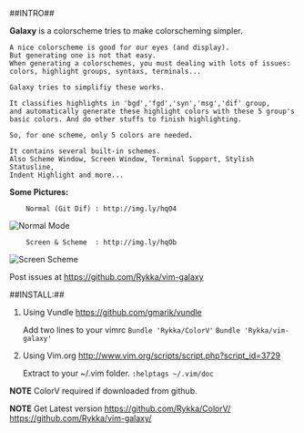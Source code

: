 ##INTRO##

**Galaxy** is a colorscheme tries to make colorscheming simpler.
    
    A nice colorscheme is good for our eyes (and display).
    But generating one is not that easy.
    When generating a colorschemes, you must dealing with lots of issues: 
    colors, highlight groups, syntaxs, terminals...

    Galaxy tries to simplifiy these works. 
    
    It classifies highlights in 'bgd','fgd','syn','msg','dif' group,
    and automatically generate these highlight colors with these 5 group's 
    basic colors. And do other stuffs to finish highlighting.

    So, for one scheme, only 5 colors are needed.

    It contains several built-in schemes.
    Also Scheme Window, Screen Window, Terminal Support, Stylish Statusline,
    Indent Highlight and more...

    
**Some Pictures:**
        
        Normal (Git Dif) : http://img.ly/hqO4
![Normal Mode](http://s3.amazonaws.com/imgly_production/4154624/large.png)

        Screen & Scheme  : http://img.ly/hqOb
![Screen Scheme](http://s3.amazonaws.com/imgly_production/4154631/large.png)
    

Post issues at https://github.com/Rykka/vim-galaxy

##INSTALL:##


1. Using Vundle  https://github.com/gmarik/vundle 

    Add two lines to your vimrc
    `Bundle 'Rykka/ColorV'` 
    `Bundle 'Rykka/vim-galaxy'` 

2. Using Vim.org http://www.vim.org/scripts/script.php?script_id=3729

    Extract to your ~/.vim folder.
    `:helptags ~/.vim/doc`
    
**NOTE**   ColorV required if downloaded from github.

**NOTE**   Get Latest version
           https://github.com/Rykka/ColorV/
           https://github.com/Rykka/vim-galaxy/
